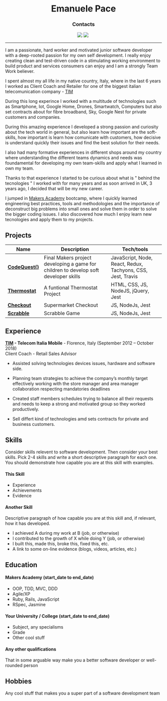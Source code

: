 <h1 align="center" >Emanuele Pace</h1>


<h3 align="center" >Contacts</h3>

<div align="center">
  
<a href="https://www.linkedin.com/in/emanuele-pace10/"><img src="https://img.shields.io/badge/LinkedIn-0077B5?style=for-the-badge&logo=linkedin&logoColor=white"></a> <a href="mailto:emanuele.10@utlook.it"><img src="https://img.shields.io/badge/Microsoft_Outlook-0078D4?style=for-the-badge&logo=microsoft-outlook&logoColor=white"></a> <a href="https://github.com/Emanuele-20"><img src="https://img.shields.io/badge/GitHub-100000?style=for-the-badge&logo=github&logoColor=white" alt=""></a>


</div>

---------------


I am a passionate, hard worker and motivated junior software developer with a deep-rooted passion for my own self development. I really enjoy creating clean and test-driven code in a stimulating working environment to build product and services consumers can enjoy and I am a strongly Team Work believer.


I spent almost my all life in my native country, Italy, where in the last 6 years I worked as Client Coach and Retailer for one of the biggest italian telecomunication company -  [TIM](https://www.tim.it/)

During this long experince I worked with a multitude of technologies such as Smartphone, Iot, Google Home, Drones, Smartwatch, Computers but also set contracts about for fibre broadband, Sky, Google Nest for private customers and companies.

During this amazing experience I developed a strong passion and curiosity about the tech world in general, but also learn how important are the soft-skills, how important is learn how comunicate with customers, how decisive is understand quickly their issues and find the best solution for their needs.

I also had many formative experiences in different shops around my country where understanding the different teams dynamics and needs was foundamental for developing my own team-skills and apply what I learned in own my team.

Thanks to that experience I started to be curious about what is " behind the tecnologies " I worked with for many years and as soon arrived in UK, 3 years ago,  I decided that will be my new career.

I jumped in  [Makers Academy](https://makers.tech/) bootcamp, where I quickly learned engineering best practices, tools and methodologies and the importance of deconstruct big problems into small ones and solve them in order to solve the bigger coding issues.
I also discovered how much I enjoy learn new tecnologies and apply them to my projects.

## Projects

| Name                         | Description       | Tech/tools        |
| ---------------------------- | ----------------- | ----------------- |
| [**CodeQuest()**](https://github.com/Emanuele-20/codeQuest)| Final Makers project developing a game for children to develop soft developer skills | JavaScript, Node, React, Redux, Tachyons, CSS, Jest, Travis|
| [**Thermostat**](https://github.com/Emanuele-20/Thermostat) | A funtional Thermostat Project  | HTML, CSS, JS, NodeJS, jQuery, Jest              |
| [**Checkout**](https://github.com/Emanuele-20/checkout) | Supermarket Checkout | JS, NodeJs, Jest              |
| [**Scrabble**](https://github.com/Emanuele-20/scrabble) | Scrabble Game | JS, NodeJs, Jest              |


## Experience

**[TIM](www.tim.it) - Telecom Italia Mobile** - Florence, Italy
(September 2012 – October 2018)  
Client Coach - Retail Sales Advisor 

* Assisted solving technologies devices issues, hardware and software side. 

* Planning team strategies to achieve the company’s monthly target effectively working with the store manager and area manager collaboration respecting mandatories deadlines

* Created staff members schedules trying to balance all their requests and needs to keep a strong and motivated group so they worked productively. 

* Sell differt kind of technologies amd sets contracts for private and business customers. 


## Skills

Consider skills relevent to software development. Then consider your best skills. Pick 2-4 skills and write a short descriptive paragraph for each one. You should demonstrate how capable you are at this skill with examples.

#### This Skill

- Experience
- Achievements
- Evidence

#### Another Skill

Descriptive paragraph of how capable you are at this skill and, if relevant, how it has developed.

- I achieved A during my work at B (job, or otherwise)
- I contributed to the growth of X while doing Y (job, or otherwise)
- I built this, made this, broke this, fixed this, etc.
- A link to some on-line evidence (blogs, videos, articles, etc.)

## Education

#### Makers Academy (start_date to end_date)

- OOP, TDD, MVC, DDD
- Agile/XP
- Ruby, Rails, JavaScript
- RSpec, Jasmine

#### Your University / College (start_date to end_date)

- Subject, any specialisms
- Grade
- Other cool stuff

#### Any other qualifications

That in some arguable way make you a better software developer or well-rounded person

## Hobbies

Any cool stuff that makes you a super part of a software development team
